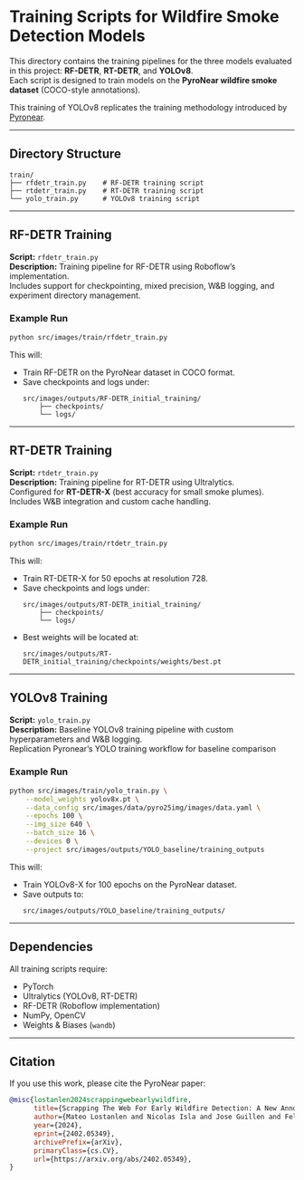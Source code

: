 # Training Scripts for Wildfire Smoke Detection Models

This directory contains the training pipelines for the three models evaluated in this project: **RF-DETR**, **RT-DETR**, and **YOLOv8**.  
Each script is designed to train models on the **PyroNear wildfire smoke dataset** (COCO-style annotations).

This training of YOLOv8 replicates the training methodology introduced by [Pyronear](https://pyronear.org).

---

## Directory Structure
```
train/
├── rfdetr_train.py    # RF-DETR training script
├── rtdetr_train.py    # RT-DETR training script
└── yolo_train.py      # YOLOv8 training script
```

---

## RF-DETR Training

**Script:** `rfdetr_train.py`  
**Description:** Training pipeline for RF-DETR using Roboflow’s implementation.  
Includes support for checkpointing, mixed precision, W&B logging, and experiment directory management.

### Example Run
```bash
python src/images/train/rfdetr_train.py
```

This will:
- Train RF-DETR on the PyroNear dataset in COCO format.  
- Save checkpoints and logs under:  
  ```
  src/images/outputs/RF-DETR_initial_training/
      ├── checkpoints/
      └── logs/
  ```

---

## RT-DETR Training

**Script:** `rtdetr_train.py`  
**Description:** Training pipeline for RT-DETR using Ultralytics.  
Configured for **RT-DETR-X** (best accuracy for small smoke plumes).  
Includes W&B integration and custom cache handling.

### Example Run
```bash
python src/images/train/rtdetr_train.py
```

This will:
- Train RT-DETR-X for 50 epochs at resolution 728.  
- Save checkpoints and logs under:  
  ```
  src/images/outputs/RT-DETR_initial_training/
      ├── checkpoints/
      └── logs/
  ```
- Best weights will be located at:
  ```
  src/images/outputs/RT-DETR_initial_training/checkpoints/weights/best.pt
  ```

---

## YOLOv8 Training

**Script:** `yolo_train.py`  
**Description:** Baseline YOLOv8 training pipeline with custom hyperparameters and W&B logging.  
Replication Pyronear’s YOLO training workflow for baseline comparison

### Example Run
```bash
python src/images/train/yolo_train.py \
    --model_weights yolov8x.pt \
    --data_config src/images/data/pyro25img/images/data.yaml \
    --epochs 100 \
    --img_size 640 \
    --batch_size 16 \
    --devices 0 \
    --project src/images/outputs/YOLO_baseline/training_outputs
```

This will:
- Train YOLOv8-X for 100 epochs on the PyroNear dataset.  
- Save outputs to:
  ```
  src/images/outputs/YOLO_baseline/training_outputs/
  ```

---

## Dependencies
All training scripts require:  
- PyTorch  
- Ultralytics (YOLOv8, RT-DETR)  
- RF-DETR (Roboflow implementation)  
- NumPy, OpenCV  
- Weights & Biases (`wandb`)  

---

## Citation
If you use this work, please cite the PyroNear paper:

```bibtex
@misc{lostanlen2024scrappingwebearlywildfire,
      title={Scrapping The Web For Early Wildfire Detection: A New Annotated Dataset of Images and Videos of Smoke Plumes In-the-wild}, 
      author={Mateo Lostanlen and Nicolas Isla and Jose Guillen and Felix Veith and Cristian Buc and Valentin Barriere},
      year={2024},
      eprint={2402.05349},
      archivePrefix={arXiv},
      primaryClass={cs.CV},
      url={https://arxiv.org/abs/2402.05349}, 
}
```
